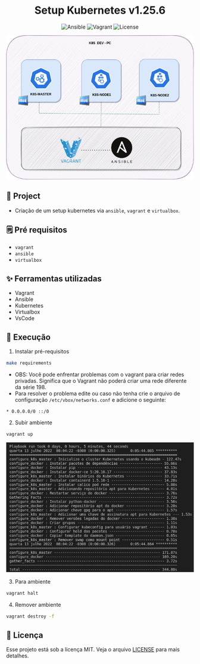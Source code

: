 <h1 align="center">Setup Kubernetes v1.25.6</h1>

<p align="center">
  <img alt="Ansible" src="https://img.shields.io/static/v1?label=K8S&message=Ansible&color=8257E5&labelColor=000000"  />
  <img alt="Vagrant" src="https://img.shields.io/static/v1?label=K8S&message=Vagrant&color=8257E5&labelColor=000000"  />
  <img alt="License" src="https://img.shields.io/static/v1?label=license&message=MIT&color=49AA26&labelColor=000000">
</p>

<p align="center">
  <img alt="k8s" src="../images/k8s-ansible.png">
</p>

## 🌱 Project

- Criação de um setup kubernetes via `ansible`, `vagrant` e `virtualbox`.

## 🗒 Pré requisitos

- `vagrant`
- `ansible`
- `virtualbox`

## ✨ Ferramentas utilizadas

- Vagrant
- Ansible
- Kubernetes
- Virtualbox
- VsCode

## 🚀 Execução

1. Instalar pré-requisitos

```bash
make requirements
```

- OBS: Você pode enfrentar problemas com o vagrant para criar redes privadas. Significa que o Vagrant não poderá criar uma rede diferente da série 198.
- Para resolver o problema edite ou caso não tenha crie o arquivo de configuração `/etc/vbox/networks.conf` e adicione o seguinte:

```console
* 0.0.0.0/0 ::/0
```

2. Subir ambiente

```bash
vagrant up
```

<p align="center">
  <img alt="playbook" src="../images/k8s-playbook.png">
</p>

3. Para ambiente

```bash
vagrant halt
```

4. Remover ambiente

```bash
vagrant destroy -f
```

## 📄 Licença
Esse projeto está sob a licença MIT. Veja o arquivo [LICENSE](LICENSE) para mais detalhes.